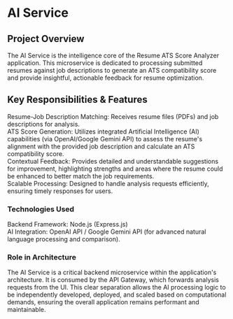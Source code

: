 # AI Service

## Project Overview
The AI Service is the intelligence core of the Resume ATS Score Analyzer application. This microservice is dedicated to processing submitted resumes against job descriptions to generate an ATS compatibility score and provide insightful, actionable feedback for resume optimization.

## Key Responsibilities & Features
Resume-Job Description Matching: Receives resume files (PDFs) and job descriptions for analysis. <br>
ATS Score Generation: Utilizes integrated Artificial Intelligence (AI) capabilities (via OpenAI/Google Gemini API) to assess the resume's alignment with the provided job description and calculate an ATS compatibility score. <br>
Contextual Feedback: Provides detailed and understandable suggestions for improvement, highlighting strengths and areas where the resume could be enhanced to better match the job requirements. <br>
Scalable Processing: Designed to handle analysis requests efficiently, ensuring timely responses for users. <br>

### Technologies Used
Backend Framework: Node.js (Express.js) <br>
AI Integration: OpenAI API / Google Gemini API (for advanced natural language processing and comparison). <br>

### Role in Architecture
The AI Service is a critical backend microservice within the application's architecture. It is consumed by the API Gateway, which forwards analysis requests from the UI. This clear separation allows the AI processing logic to be independently developed, deployed, and scaled based on computational demands, ensuring the overall application remains performant and maintainable.
